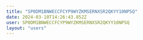 ```yaml
---
title: "SP0DM1BNWECCFCYP9WYZKMSERNXSR2QKYY10NPSQ"
date: 2024-03-10T14:26:43.852Z
user: SP0DM1BNWECCFCYP9WYZKMSERNXSR2QKYY10NPSQ
layout: "users"
---
```

    